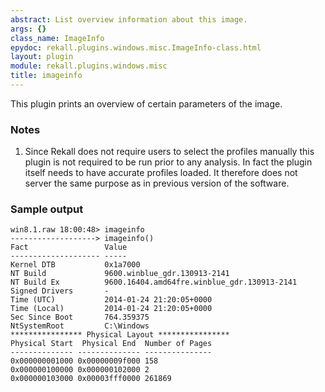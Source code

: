 ```yaml
---
abstract: List overview information about this image.
args: {}
class_name: ImageInfo
epydoc: rekall.plugins.windows.misc.ImageInfo-class.html
layout: plugin
module: rekall.plugins.windows.misc
title: imageinfo
---
```


This plugin prints an overview of certain parameters of the image.


### Notes

1. Since Rekall does not require users to select the profiles manually this
   plugin is not required to be run prior to any analysis. In fact the plugin
   itself needs to have accurate profiles loaded. It therefore does not server
   the same purpose as in previous version of the software.


### Sample output

```
win8.1.raw 18:00:48> imageinfo
-------------------> imageinfo()
Fact                 Value
-------------------- -----
Kernel DTB           0x1a7000
NT Build             9600.winblue_gdr.130913-2141
NT Build Ex          9600.16404.amd64fre.winblue_gdr.130913-2141
Signed Drivers       -
Time (UTC)           2014-01-24 21:20:05+0000
Time (Local)         2014-01-24 21:20:05+0000
Sec Since Boot       764.359375
NtSystemRoot         C:\Windows
**************** Physical Layout ****************
Physical Start  Physical End  Number of Pages
-------------- -------------- ---------------
0x000000001000 0x00000009f000 158
0x000000100000 0x000000102000 2
0x000000103000 0x00003fff0000 261869
```
